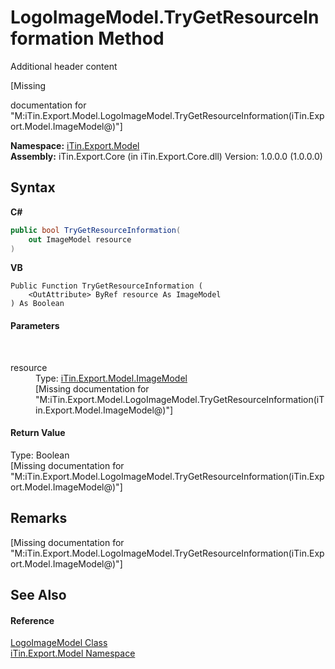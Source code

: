 # LogoImageModel.TryGetResourceInformation Method 
Additional header content 

\[Missing <summary> documentation for "M:iTin.Export.Model.LogoImageModel.TryGetResourceInformation(iTin.Export.Model.ImageModel@)"\]

**Namespace:**&nbsp;<a href="ef57ffcc-e95e-b212-5a46-9aa6f5a3511f">iTin.Export.Model</a><br />**Assembly:**&nbsp;iTin.Export.Core (in iTin.Export.Core.dll) Version: 1.0.0.0 (1.0.0.0)

## Syntax

**C#**<br />
``` C#
public bool TryGetResourceInformation(
	out ImageModel resource
)
```

**VB**<br />
``` VB
Public Function TryGetResourceInformation ( 
	<OutAttribute> ByRef resource As ImageModel
) As Boolean
```


#### Parameters
&nbsp;<dl><dt>resource</dt><dd>Type: <a href="137d2f5b-d37d-72be-e7a0-12bcf0b26444">iTin.Export.Model.ImageModel</a><br />\[Missing <param name="resource"/> documentation for "M:iTin.Export.Model.LogoImageModel.TryGetResourceInformation(iTin.Export.Model.ImageModel@)"\]</dd></dl>

#### Return Value
Type: Boolean<br />\[Missing <returns> documentation for "M:iTin.Export.Model.LogoImageModel.TryGetResourceInformation(iTin.Export.Model.ImageModel@)"\]

## Remarks
\[Missing <remarks> documentation for "M:iTin.Export.Model.LogoImageModel.TryGetResourceInformation(iTin.Export.Model.ImageModel@)"\]

## See Also


#### Reference
<a href="8f7b0b96-133a-1032-18c8-f90b2e490c0b">LogoImageModel Class</a><br /><a href="ef57ffcc-e95e-b212-5a46-9aa6f5a3511f">iTin.Export.Model Namespace</a><br />
